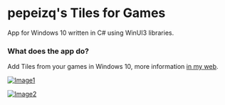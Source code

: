 # pepeizq's Tiles for Games

App for Windows 10 written in C# using WinUI3 libraries.

### What does the app do?

Add Tiles from your games in Windows 10, more information [in my web](https://pepeizqapps.com/app/tiles-for-games/).

[![Image1](https://i.imgur.com/3ORhk9x.webp)](https://pepeizqapps.com/app/tiles-for-games/)

[![Image2](https://i.imgur.com/CrYeuJe.webp)](https://pepeizqapps.com/app/tiles-for-games/)
